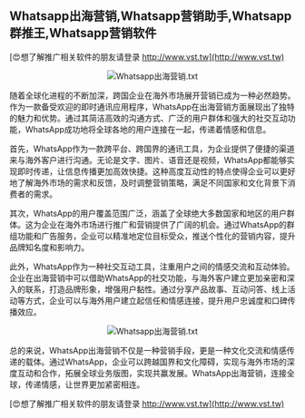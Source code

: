 ## **Whatsapp出海营销,Whatsapp营销助手,Whatsapp群推王,Whatsapp营销软件**

[😍想了解推广相关软件的朋友请登录 http://www.vst.tw](http://www.vst.tw)

 <center><img src="https://vst.tw/MP4/tuiguang/png/8.png" alt="Whatsapp出海营销.txt"></center>

随着全球化进程的不断加深，跨国企业在海外市场展开营销已成为一种必然趋势。作为一款备受欢迎的即时通讯应用程序，WhatsApp在出海营销方面展现出了独特的魅力和优势。通过其简洁高效的沟通方式、广泛的用户群体和强大的社交互动功能，WhatsApp成功地将全球各地的用户连接在一起，传递着情感和信息。

首先，WhatsApp作为一款跨平台、跨国界的通讯工具，为企业提供了便捷的渠道来与海外客户进行沟通。无论是文字、图片、语音还是视频，WhatsApp都能够实现即时传递，让信息传播更加高效快捷。这种高度互动性的特点使得企业可以更好地了解海外市场的需求和反馈，及时调整营销策略，满足不同国家和文化背景下消费者的需求。

其次，WhatsApp的用户覆盖范围广泛，涵盖了全球绝大多数国家和地区的用户群体。这为企业在海外市场进行推广和营销提供了广阔的机会。通过WhatsApp的群组功能和广告服务，企业可以精准地定位目标受众，推送个性化的营销内容，提升品牌知名度和影响力。

此外，WhatsApp作为一种社交互动工具，注重用户之间的情感交流和互动体验。企业在出海营销中可以借助WhatsApp的社交功能，与海外客户建立更加亲密和深入的联系，打造品牌形象，增强用户黏性。通过分享产品故事、互动问答、线上活动等方式，企业可以与海外用户建立起信任和情感连接，提升用户忠诚度和口碑传播效应。

 <center><img src="https://vst.tw/MP4/tuiguang/png/7.png" alt="Whatsapp出海营销.txt"></center>

总的来说，WhatsApp出海营销不仅是一种营销手段，更是一种文化交流和情感传递的载体。通过WhatsApp，企业可以跨越国界和文化障碍，实现与海外市场的深度互动和合作，拓展全球业务版图，实现共赢发展。WhatsApp出海营销，连接全球，传递情感，让世界更加紧密相连。

[😍想了解推广相关软件的朋友请登录 http://www.vst.tw](http://www.vst.tw)




